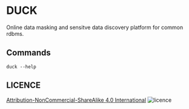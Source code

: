 # DUCK

Online data masking and sensitve data discovery platform for common rdbms.

## Commands
`duck --help`


## LICENCE

[Attribution-NonCommercial-ShareAlike 4.0 International](https://creativecommons.org/licenses/by-nc-sa/4.0/)
![licence](https://mirrors.creativecommons.org/presskit/buttons/88x31/png/by-nc-nd.png)
